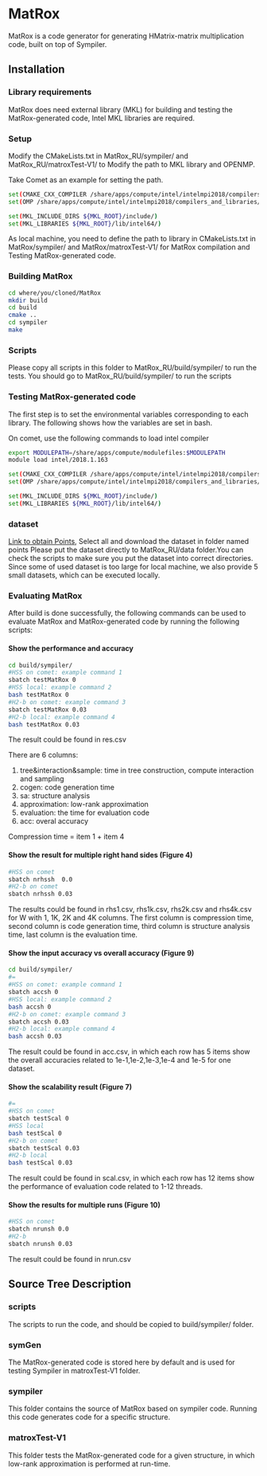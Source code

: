 # MatRox
MatRox is a code generator for generating HMatrix-matrix multiplication code, built on top of Sympiler.

## Installation

### Library requirements
MatRox does need external library (MKL) for building and testing the
MatRox-generated code, Intel MKL libraries are required.


### Setup
Modify the CMakeLists.txt in MatRox_RU/sympiler/ and MatRox_RU/matroxTest-V1/ to Modify the path to MKL library and OPENMP.

Take Comet as an example for setting the path.
```bash
set(CMAKE_CXX_COMPILER /share/apps/compute/intel/intelmpi2018/compilers_and_libraries/linux/bin/intel64/icpc)
set(OMP /share/apps/compute/intel/intelmpi2018/compilers_and_libraries/linux/lib/intel64/)

set(MKL_INCLUDE_DIRS ${MKL_ROOT}/include/)
set(MKL_LIBRARIES ${MKL_ROOT}/lib/intel64/)
```
As local machine, you need to define the path to library in CMakeLists.txt in MatRox/sympiler/ and MatRox/matroxTest-V1/ for MatRox compilation and Testing MatRox-generated code.


### Building MatRox
```bash
cd where/you/cloned/MatRox
mkdir build
cd build
cmake ..
cd sympiler
make
```
### Scripts
Please copy all scripts in this folder to MatRox_RU/build/sympiler/ to run the tests. You should go to MatRox_RU/build/sympiler/ to run the scripts

### Testing MatRox-generated code
The first step is to set the environmental variables corresponding
to each library. The following shows how the variables are set in bash.

On comet, use the following commands to load intel compiler
```bash
export MODULEPATH=/share/apps/compute/modulefiles:$MODULEPATH
module load intel/2018.1.163
```

```bash
set(CMAKE_CXX_COMPILER /share/apps/compute/intel/intelmpi2018/compilers_and_libraries/linux/bin/intel64/icpc)
set(OMP /share/apps/compute/intel/intelmpi2018/compilers_and_libraries/linux/lib/intel64/)

set(MKL_INCLUDE_DIRS ${MKL_ROOT}/include/)
set(MKL_LIBRARIES ${MKL_ROOT}/lib/intel64/)
```

### dataset

[Link to obtain Points](https://www.dropbox.com/sh/ab7f8gut3nh22ym/AAA0QXrC3kS0L4iHS2T0kpg-a?dl=0), Select all and
download the dataset in folder named points
Please put the dataset directly to MatRox_RU/data folder.You can check the
scripts to make sure you put the dataset into correct directories.
Since some of used dataset is too large for local machine, we also provide 5 small datasets, which can be executed locally.

### Evaluating MatRox
After build is done successfully, the following commands can be used
to evaluate MatRox and MatRox-generated code by running the following scripts:

#### Show the performance and accuracy
```bash
cd build/sympiler/
#HSS on comet: example command 1
sbatch testMatRox 0  
#HSS local: example command 2
bash testMatRox 0
#H2-b on comet: example command 3
sbatch testMatRox 0.03
#H2-b local: example command 4
bash testMatRox 0.03
```
The result could be found in res.csv

There are 6 columns:
1. tree&interaction&sample: time in tree construction, compute interaction and sampling
2. cogen: code generation time
3. sa: structure analysis
4. approximation: low-rank approximation
5. evaluation: the time for evaluation code
6. acc: overal accuracy

Compression time = item 1 + item 4

#### Show the result for multiple right hand sides (Figure 4)

```bash
#HSS on comet
sbatch nrhssh  0.0
#H2-b on comet
sbatch nrhssh 0.03
```
The results could be found in rhs1.csv, rhs1k.csv, rhs2k.csv and rhs4k.csv for W with 1, 1K, 2K and 4K columns.
The first column is compression time, second column is code generation time, third column is structure analysis time, last column is the evaluation time.

#### Show the input accuracy vs overall accuracy (Figure 9)
```bash
cd build/sympiler/
#=
#HSS on comet: example command 1
sbatch accsh 0  
#HSS local: example command 2
bash accsh 0
#H2-b on comet: example command 3
sbatch accsh 0.03
#H2-b local: example command 4
bash accsh 0.03
```
The result could be found in acc.csv, in which each row has 5 items show the overall accuracies related to 1e-1,1e-2,1e-3,1e-4 and 1e-5 for one dataset.


#### Show the scalability result (Figure 7)
```bash
#=
#HSS on comet
sbatch testScal 0  
#HSS local
bash testScal 0
#H2-b on comet
sbatch testScal 0.03
#H2-b local
bash testScal 0.03

```
The result could be found in scal.csv, in which each row has 12 items show the performance of evaluation code related to 1-12 threads.

#### Show the results for multiple runs (Figure 10)
```bash
#HSS on comet
sbatch nrunsh 0.0
#H2-b
sbatch nrunsh 0.03
```
The result could be found in nrun.csv

## Source Tree Description

### scripts
The scripts to run the code, and should be copied to build/sympiler/ folder.

### symGen
The MatRox-generated code is stored here by default and is used for testing
Sympiler in matroxTest-V1 folder.

### sympiler
This folder contains the source of MatRox based on sympiler code. Running this code generates code
for a specific structure.

### matroxTest-V1
This folder tests the MatRox-generated code for a given structure, in which low-rank approximation is performed at run-time.
